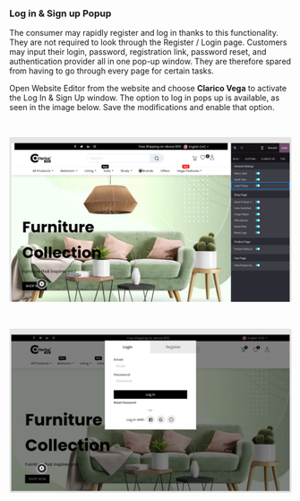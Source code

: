 
### Log in & Sign up Popup



The consumer may rapidly register and log in thanks to this functionality. They are not required to look through the Register / Login page. Customers may input their login, password, registration link, password reset, and authentication provider all in one pop-up window. They are therefore spared from having to go through every page for certain tasks.


Open Website Editor from the website and choose **Clarico Vega** to activate the Log In & Sign Up window. The option to log in pops up is available, as seen in the image below. Save the modifications and enable that option.


 


![](./images/psup1.png)


 


![](./images/lp1.png)



